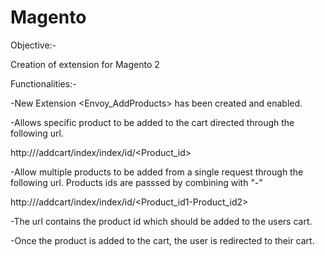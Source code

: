 # Magento
Objective:-

Creation of extension for Magento 2

Functionalities:-

-New Extension <Envoy_AddProducts> has been created and enabled.

-Allows specific product to be added to the cart directed through the following url.

 http://<site>/addcart/index/index/id/<Product_id>
 
-Allow multiple products to be added from a single request through the following url.
Products ids are passsed by combining with  "-"

 http://<site>/addcart/index/index/id/<Product_id1-Product_id2>
 
-The url contains the product id which should be added to the users cart.

-Once the product is added to the cart, the user is redirected to their cart.

